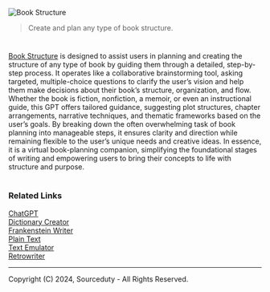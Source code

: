 ![Book Structure](https://github.com/user-attachments/assets/2b34de48-204c-4b31-a2b8-4057eb10ed22)

> Create and plan any type of book structure.
#

[Book Structure](https://chatgpt.com/g/g-yNWlLa7n0-book-structure) is designed to assist users in planning and creating the structure of any type of book by guiding them through a detailed, step-by-step process. It operates like a collaborative brainstorming tool, asking targeted, multiple-choice questions to clarify the user’s vision and help them make decisions about their book’s structure, organization, and flow. Whether the book is fiction, nonfiction, a memoir, or even an instructional guide, this GPT offers tailored guidance, suggesting plot structures, chapter arrangements, narrative techniques, and thematic frameworks based on the user’s goals. By breaking down the often overwhelming task of book planning into manageable steps, it ensures clarity and direction while remaining flexible to the user’s unique needs and creative ideas. In essence, it is a virtual book-planning companion, simplifying the foundational stages of writing and empowering users to bring their concepts to life with structure and purpose.

#
### Related Links

[ChatGPT](https://github.com/sourceduty/ChatGPT)
<br>
[Dictionary Creator](https://github.com/sourceduty/Dictionary_Creator)
<br>
[Frankenstein Writer](https://github.com/sourceduty/Frankenstein_Writer)
<br>
[Plain Text](https://github.com/sourceduty/Plain_Text)
<br>
[Text Emulator](https://github.com/sourceduty/Text_Emulator)
<br>
[Retrowriter](https://github.com/sourceduty/Retrowriter)

***
Copyright (C) 2024, Sourceduty - All Rights Reserved.
